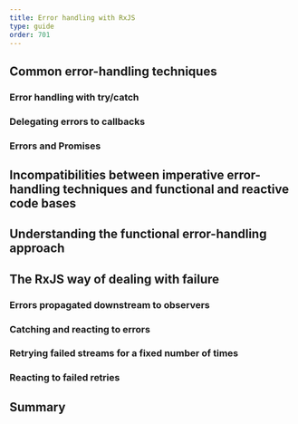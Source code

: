 ```yaml
---
title: Error handling with RxJS
type: guide
order: 701
---
```


## Common error-handling techniques

### Error handling with try/catch

### Delegating errors to callbacks

### Errors and Promises

## Incompatibilities between imperative error-handling techniques and functional and reactive code bases

## Understanding the functional error-handling approach

## The RxJS way of dealing with failure

### Errors propagated downstream to observers

### Catching and reacting to errors

### Retrying failed streams for a fixed number of times

### Reacting to failed retries

## Summary
